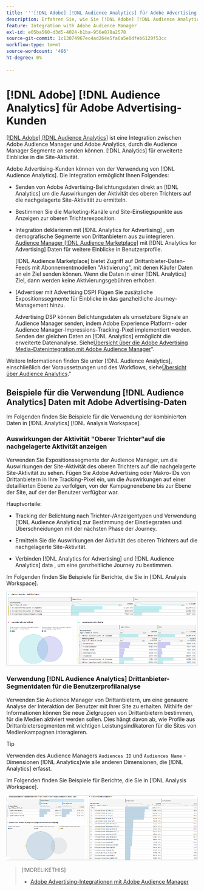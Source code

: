 ```yaml
---
title: '''[!DNL Adobe] [!DNL Audience Analytics] für Adobe Advertising-Kunden'
description: Erfahren Sie, wie Sie [!DNL Adobe] [!DNL Audience Analytics] Anwendungsfälle für Werbung
feature: Integration with Adobe Audience Manager
exl-id: e05ba560-d3d5-4024-b1ba-956e878a2578
source-git-commit: 1c13874967ec4ad264e5fa6a5e0dfeb6120f53cc
workflow-type: tm+mt
source-wordcount: '486'
ht-degree: 0%

---
```


# [!DNL Adobe] [!DNL Audience Analytics] für Adobe Advertising-Kunden

[[!DNL Adobe] [!DNL Audience Analytics]](https://experienceleague.adobe.com/docs/analytics/integration/audience-analytics/mc-audiences-aam.html) ist eine Integration zwischen Adobe Audience Manager und Adobe Analytics, durch die Audience Manager Segmente an senden können. [!DNL Analytics] für erweiterte Einblicke in die Site-Aktivität.

Adobe Advertising-Kunden können von der Verwendung von [!DNL Audience Analytics]. Die Integration ermöglicht Ihnen Folgendes:

* Senden von Adobe Advertising-Belichtungsdaten direkt an [!DNL Analytics] um die Auswirkungen der Aktivität des oberen Trichters auf die nachgelagerte Site-Aktivität zu ermitteln.

* Bestimmen Sie die Marketing-Kanäle und Site-Einstiegspunkte aus Anzeigen zur oberen Trichterexposition.

* Integration deklarieren mit [!DNL Analytics for Advertising] , um demografische Segmente von Drittanbietern aus zu integrieren. [Audience Manager [!DNL Audience Marketplace]](https://experienceleague.adobe.com/docs/audience-manager/user-guide/features/audience-marketplace/audience-marketplace.html) mit [!DNL Analytics for Advertising] Daten für weitere Einblicke in Benutzerprofile.

   [!DNL Audience Marketplace] bietet Zugriff auf Drittanbieter-Daten-Feeds mit Abonnementmodellen &quot;Aktivierung&quot;, mit denen Käufer Daten an ein Ziel senden können. Wenn die Daten in einer [!DNL Analytics] Ziel, dann werden keine Aktivierungsgebühren erhoben.

* (Advertiser mit Advertising DSP) Fügen Sie zusätzliche Expositionssegmente für Einblicke in das ganzheitliche Journey-Management hinzu.

   Advertising DSP können Belichtungsdaten als umsetzbare Signale an Audience Manager senden, indem Adobe Experience Platform- oder Audience Manager-Impressions-Tracking-Pixel implementiert werden. Senden der gleichen Daten an [!DNL Analytics] ermöglicht die erweiterte Datenanalyse. Siehe[Übersicht über die Adobe Advertising Media-Datenintegration mit Adobe Audience Manager](/help/integrations/audience-manager/media-data-integration/overview.md)&quot;.

Weitere Informationen finden Sie unter [!DNL Audience Analytics], einschließlich der Voraussetzungen und des Workflows, siehe[Übersicht über Audience Analytics](https://experienceleague.adobe.com/docs/analytics/integration/audience-analytics/mc-audiences-aam.html).&quot;

## Beispiele für die Verwendung [!DNL Audience Analytics] Daten mit Adobe Advertising-Daten

Im Folgenden finden Sie Beispiele für die Verwendung der kombinierten Daten in [!DNL Analytics] [!DNL Analysis Workspace].

### Auswirkungen der Aktivität &quot;Oberer Trichter&quot;auf die nachgelagerte Aktivität anzeigen

Verwenden Sie Expositionssegmente der Audience Manager, um die Auswirkungen der Site-Aktivität des oberen Trichters auf die nachgelagerte Site-Aktivität zu sehen. Fügen Sie Adobe Advertising oder Makro-IDs von Drittanbietern in Ihre Tracking-Pixel ein, um die Auswirkungen auf einer detaillierten Ebene zu verfolgen, von der Kampagnenebene bis zur Ebene der Site, auf der der Benutzer verfügbar war.

Hauptvorteile:

* Tracking der Belichtung nach Trichter-/Anzeigentypen und Verwendung [!DNL Audience Analytics] zur Bestimmung der Einstiegsraten und Überschneidungen mit der nächsten Phase der Journey.

* Ermitteln Sie die Auswirkungen der Aktivität des oberen Trichters auf die nachgelagerte Site-Aktivität.

* Verbinden [!DNL Analytics for Advertising]<!-- which doesn't include the last exposure event --> und [!DNL Audience Analytics] data <!-- (which includes the user's last exposure event) --> , um eine ganzheitliche Journey zu bestimmen.

Im Folgenden finden Sie Beispiele für Berichte, die Sie in [!DNL Analysis Workspace].

![Auswirkungen der Aktivität des oberen Trichters auf die nachgelagerte Site-Aktivität](/help/integrations/assets/audience-analytics-upper-funnel-exposure.png)

### Verwendung [!DNL Audience Analytics] Drittanbieter-Segmentdaten für die Benutzerprofilanalyse

Verwenden Sie Audience Manager von Drittanbietern, um eine genauere Analyse der Interaktion der Benutzer mit Ihrer Site zu erhalten. Mithilfe der Informationen können Sie neue Zielgruppen von Drittanbietern bestimmen, für die Medien aktiviert werden sollen. Dies hängt davon ab, wie Profile aus Drittanbietersegmenten mit wichtigen Leistungsindikatoren für die Sites von Medienkampagnen interagieren.

>[!TIP]
> Verwenden des Audience Managers `Audiences ID` und `Audiences Name` -Dimensionen [!DNL Analytics]wie alle anderen Dimensionen, die [!DNL Analytics] erfasst.

Im Folgenden finden Sie Beispiele für Berichte, die Sie in [!DNL Analysis Workspace].

![Verwenden von Drittanbietersegmenten zur Anreicherung der Benutzerprofilanalyse](/help/integrations/assets/audience-analytics-third-party-report.png)

>[!MORELIKETHIS]
>
>* [Adobe Advertising-Integrationen mit Adobe Audience Manager](/help/integrations/audience-manager/overview.md)

